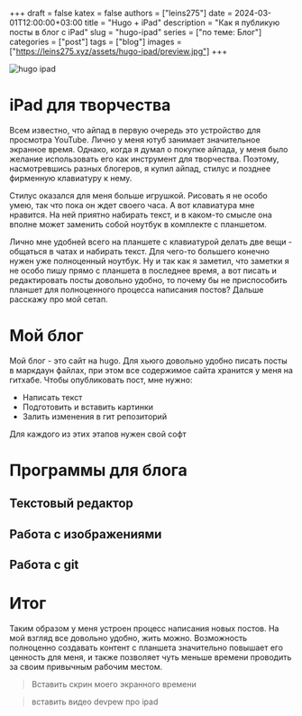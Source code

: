 +++ 
draft = false
katex = false
authors = ["leins275"]
date = 2024-03-01T12:00:00+03:00
title = "Hugo + iPad"
description = "Как я публикую посты в блог с iPad"
slug = "hugo-ipad"
series = ["по теме: Блог"]
categories = ["post"]
tags = ["blog"]
images = ["https://leins275.xyz/assets/hugo-ipad/preview.jpg"]
+++

![hugo ipad](/img/hugo-ipad/preview.jpg)

# iPad для творчества
Всем известно, что айпад в первую очередь это устройство для просмотра YouTube. Лично у меня ютуб занимает значительное экранное время. Однако, когда я думал о покупке айпада, у меня было желание использовать его как инструмент для творчества. Поэтому, насмотревшись разных блогеров, я купил айпад, стилус и позднее фирменную клавиатуру к нему. 

Стилус оказался для меня больше игрушкой. Рисовать я не особо умею, так что пока он ждет своего часа. А вот клавиатура мне нравится. На ней приятно набирать текст, и в каком-то смысле она вполне может заменить собой ноутбук в комплекте с планшетом.

Лично мне удобней всего на планшете с клавиатурой делать две вещи - общаться в чатах и набирать текст. Для чего-то большего конечно нужен уже полноценный ноутбук. Ну и так как я заметил, что заметки я не особо пишу прямо с планшета в последнее время, а вот писать и редактировать посты довольно удобно, то почему бы не приспособить планшет для полноценного процесса написания постов? Дальше расскажу про мой сетап.

# Мой блог
Мой блог - это сайт на hugo. Для хьюго довольно удобно писать посты в маркдаун файлах, при этом все содержимое сайта хранится у меня на гитхабе. Чтобы опубликовать пост, мне нужно:
- Написать текст
- Подготовить и вставить картинки
- Залить изменения в гит репозиторий

Для каждого из этих этапов нужен свой софт

# Программы для блога
## Текстовый редактор
## Работа с изображениями
## Работа с git

# Итог
Таким образом у меня устроен процесс написания новых постов. На мой взгляд все довольно удобно, жить можно. Возможность полноценно создавать контент с планшета значительно повышает его ценность для меня, и также позволяет чуть меньше времени проводить за своим привычным рабочим местом.

> Вставить скрин моего экранного времени

> вставить видео devpew про ipad